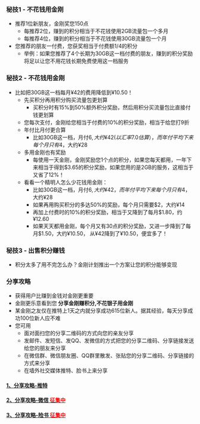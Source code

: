 ### 秘技1 - 不花钱用金刚
- 推荐1位新朋友，金刚奖您150点
  - 每推荐2位，赚到的积分相当于不花钱使用2GB流量包一个多月
  - 每推荐4位，赚到的积分相当于不花钱使用30GB流量包一个月
- 您推荐的朋友一付费，您获奖相当于付费额1/4的积分
  - 举例：如果您推荐了4个长期为30GB这一档付费的朋友，赚到的积分奖励将足以让您不用花钱长期免费使用这一档服务

### 秘技2 - 不花钱用金刚
- 比如把30GB这一档每月¥42的费用降低到¥10.50！
  - 先买积分再用积分购买流量包更划算
    - 买积分时有15%到50%额外积分奖励，然后用积分买流量包比直接付钱更划算
  - 您每次支付，金刚给您相当于付费的10%的积分奖励，相当于给您打9折
  - 年付比月付更合算
    - 比如30GB这一档，月付$6, 大约¥42(以汇率7.0估算），而年付平均下来每个月只有$4，大约¥28
  - 多用金刚也有奖励
    - 每使用一天金刚，金刚奖励您1个点的积分，如果您每天都用，一年下来相当于得到$3.65的积分奖励，如果您用的是2GB的服务，这相当于又省了12%！
  - 看看一个精明人怎么少花钱用金刚：
    - 比如30GB这一档，月付$6, 大约¥42，而年付平均下来每个月只有$4，大约¥28
    - 如果再用购买积分的多达50%的奖励，每个月只需要$2，大约¥14
    - 再加上付费时的10%的积分奖励，相当于又降到了每月$1.80，约¥12.60
    - 如果天天都用金刚，每个月又有30点的积分奖励，又进一步降到了每月$1.50，大约¥10.50， 从¥42降到了¥10.50，便宜多了！

### 秘技3 - 出售积分赚钱
- 积分太多了用不完怎么办？金刚计划推出一个方案让您的积分能够变现
      
    
### 分享攻略
- 获得用户比赚到金钱对金刚更重要
- 金刚更乐意看到您<strong> 分享金刚赚积分,不花银子用金刚</strong>
- 某金刚之友仅在推特上1天之内就分享成功615位新人。据其经验，每天分享成功100位新人应不难
- 您可用
  - 面对面扫您的分享二维码的方式向您的亲友分享
  - 发邮件、发短信、发QQ、发微信的方式把您的分享二维码、分享链接发送给您的朋友来分享
  - 在微信群、微信朋友圈、QQ群里散发、张贴您的分享二维码、分享链接的方式来分享
  - 在墙外社交媒体推特、脸书上来分享

#### [1、分享攻略-推特](https://a2zitpro.github.io/web/LadderMust/Help/KKShareStrategyOnTwitter/KKShareStrategyOnTwitter)
#### [2、分享攻略-微信 <font color='Red'>征集中</font>]()
#### [3、分享攻略-险书 <font color='Red'>征集中</font>]()

